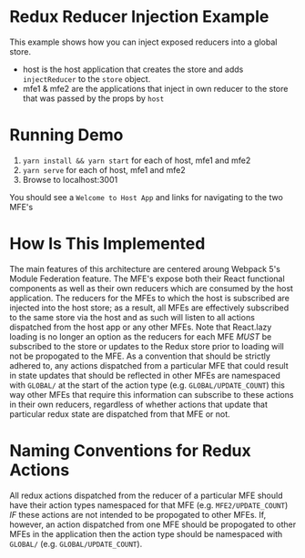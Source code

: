 # Redux Reducer Injection Example

This example shows how you can inject exposed reducers into a global store.

- host is the host application that creates the store and adds `injectReducer` to the `store` object.
- mfe1 & mfe2 are the applications that inject in own reducer to the store that was passed by the props by `host`

# Running Demo

1. `yarn install && yarn start` for each of host, mfe1 and mfe2
2. `yarn serve` for each of host, mfe1 and mfe2
3. Browse to localhost:3001

You should see a `Welcome to Host App` and links for navigating to the two MFE's

# How Is This Implemented

The main features of this architecture are centered aroung Webpack 5's Module Federation feature.  The MFE's expose both their React functional components as well as their own reducers which are consumed by the host application.  The reducers for the MFEs to which the host is subscribed are injected into the host store; as a result, all MFEs are effectively subscribed to the same store via the host and as such will listen to all actions dispatched from the host app or any other MFEs.  Note that React.lazy loading is no longer an option as the reducers for each MFE *MUST* be subscribed to the store or updates to the Redux store prior to loading will not be propogated to the MFE.  As a convention that should be strictly adhered to, any actions dispatched from a particular MFE that could result in state updates that should be reflected in other MFEs are namespaced with `GLOBAL/` at the start of the action type (e.g. `GLOBAL/UPDATE_COUNT`) this way other MFEs that require this information can subscribe to these actions in their own reducers, regardless of whether actions that update that particular redux state are dispatched from that MFE or not.

# Naming Conventions for Redux Actions
All redux actions dispatched from the reducer of a particular MFE should have their action types namespaced for that MFE (e.g. `MFE2/UPDATE_COUNT`) *IF* these actions are not intended to be propogated to other MFEs.  If, however, an action dispatched from one MFE should be propogated to other MFEs in the application then the action type should be namespaced with `GLOBAL/` (e.g. `GLOBAL/UPDATE_COUNT`).
